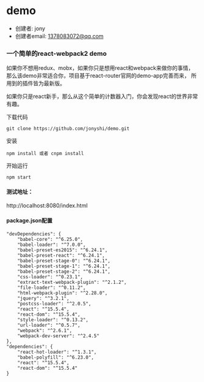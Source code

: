 # demo

- 创建者: jony
- 创建者email: 1378083072@qq.com

### 一个简单的react-webpack2 demo

如果你不想用redux、mobx，如果你只是想用react和webpack来做你的事情，那么该demo非常适合你，项目基于react-router官网的demo-app完善而来， 所用到的插件皆为最新版。

如果你只是react新手，那么从这个简单的计数器入门，你会发现react的世界非常有趣。

下载代码

	git clone https://github.com/jonyshi/demo.git

安装

    npm install 或者 cnpm install
开始运行

    npm start

#### 测试地址：  
http://localhost:8080/index.html

#### package.json配置

	"devDependencies": {
		"babel-core": "^6.25.0",
		"babel-loader": "^7.0.0",
		"babel-preset-es2015": "^6.24.1",
		"babel-preset-react": "^6.24.1",
		"babel-preset-stage-0": "^6.24.1",
		"babel-preset-stage-1": "^6.24.1",
		"babel-preset-stage-2": "^6.24.1",
		"css-loader": "^0.23.1",
		"extract-text-webpack-plugin": "^2.1.2",
		"file-loader": "^0.11.2",
		"html-webpack-plugin": "^2.28.0",
		"jquery": "^3.2.1",
		"postcss-loader": "^2.0.5",
		"react": "^15.5.4",
		"react-dom": "^15.5.4",
		"style-loader": "^0.13.2",
		"url-loader": "^0.5.7",
		"webpack": "^2.6.1",
		"webpack-dev-server": "^2.4.5"
	},
	"dependencies": {
		"react-hot-loader": "^1.3.1",
		"babel-polyfill": "^6.23.0",
		"react": "^15.5.4",
		"react-dom": "^15.5.4"
	}

